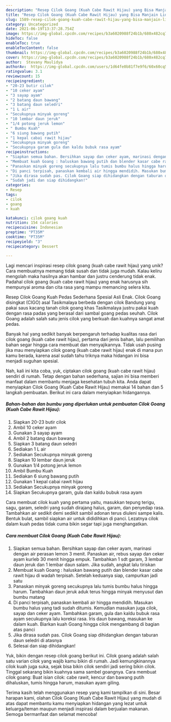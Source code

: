 ```yaml
---
description: "Resep Cilok Goang (Kuah Cabe Rawit Hijau) yang Bisa Manjain Lidah"
title: "Resep Cilok Goang (Kuah Cabe Rawit Hijau) yang Bisa Manjain Lidah"
slug: 1589-resep-cilok-goang-kuah-cabe-rawit-hijau-yang-bisa-manjain-lidah
category: Uncategorized
date: 2021-06-19T13:37:28.754Z
image: https://img-global.cpcdn.com/recipes/b3a6020988f24b1b/680x482cq70/cilok-goang-kuah-cabe-rawit-hijau-foto-resep-utama.jpg
hideToc: false
enableToc: true
enableTocContent: false
thumbnail: https://img-global.cpcdn.com/recipes/b3a6020988f24b1b/680x482cq70/cilok-goang-kuah-cabe-rawit-hijau-foto-resep-utama.jpg
cover: https://img-global.cpcdn.com/recipes/b3a6020988f24b1b/680x482cq70/cilok-goang-kuah-cabe-rawit-hijau-foto-resep-utama.jpg
author:  Stevany Maulidya
authorAv:  https://img-global.cpcdn.com/users/1d64fe0b81f7e9f6/60x60cq50/avatar.jpg
ratingvalue: 3.1
reviewcount: 15
recipeingredient:
- "20-23 butir cilok"
- "10 ceker ayam"
- "3 sayap ayam"
- "2 batang daun bawang"
- "3 batang daun seledri"
- "1 L air"
- "Secukupnya minyak goreng"
- "10 lembar daun jeruk"
- "1/4 potong jeruk lemon"
- " Bumbu Kuah"
- "6 siung bawang putih"
- "1 kepal cabai rawit hijau"
- "Secukupnya minyak goreng"
- "Secukupnya garam gula dan kaldu bubuk rasa ayam"
recipeinstructions:
- "Siapkan semua bahan. Bersihkan sayap dan ceker ayam, marinasi dengan air perasan lemon 3 menit. Panaskan air, rebus sayap dan ceker ayam kurleb 30 menit hingga empuk. Tambahkan 1 sdt garam, 3 lembar daun jeruk dan 1 lembar daun salam. Jika sudah, angkat lalu tiriskan"
- "Membuat kuah Goang : haluskan bawang putih dan blender kasar cabe rawit hijau di wadah terpisah. Setelah keduanya siap, campurkan jadi satu"
- "Panaskan minyak goreng secukupnya lalu tumis bumbu halus hingga harum. Tambahkan daun jeruk aduk terus hingga minyak menyusut dan bumbu matang"
- "Di panci terpisah, panaskan kembali air hingga mendidih. Masukan bumbu halus yang tadi sudah ditumis. Kemudian masukan juga cilok, sayap dan ceker ayam. Tambahkan garam, gula dan kaldu bubuk rasa ayam secukupnya lalu koreksi rasa. Iris daun bawang, masukan ke dalam kuah. Biarkan kuah Goang hingga cilok mengambang di bagian atas panci"
- "Jika dirasa sudah pas. Cilok Goang siap dihidangkan dengan taburan daun seledri di atasnya"
- "Sudah jadi dan siap dihidangkan!"
categories:
- Resep
tags:
- cilok
- goang
- kuah

katakunci: cilok goang kuah 
nutrition: 154 calories
recipecuisine: Indonesian
preptime: "PT35M"
cooktime: "PT35M"
recipeyield: "3"
recipecategory: Dessert

---
```



Lagi mencari inspirasi resep cilok goang (kuah cabe rawit hijau) yang unik? Cara membuatnya memang tidak susah dan tidak juga mudah. Kalau keliru mengolah maka hasilnya akan hambar dan justru cenderung tidak enak. Padahal cilok goang (kuah cabe rawit hijau) yang enak harusnya sih mempunyai aroma dan cita rasa yang mampu memancing selera kita.


Resep Cilok Goang Kuah Pedas Sederhana Spesial Asli Enak. Cilok Goang disingkat (CIGO) asal Tasikmalaya berbeda dengan cilok Bandung yang pakai saus kacang tanah cilok goang khas Tasikmalaya justru pakai kuah dengan rasa padas yang berasal dari sambal goang pedas seuhah. Cilok Goang adalah salah satu jenis cilok yang berkuah dan kuahnya sangat amat pedas.

Banyak hal yang sedikit banyak berpengaruh terhadap kualitas rasa dari cilok goang (kuah cabe rawit hijau), pertama dari jenis bahan, lalu pemilihan bahan segar hingga cara membuat dan menyajikannya. Tidak usah pusing jika mau menyiapkan cilok goang (kuah cabe rawit hijau) enak di mana pun kamu berada, karena asal sudah tahu triknya maka hidangan ini bisa menjadi suguhan spesial.


Nah, kali ini kita coba, yuk, ciptakan cilok goang (kuah cabe rawit hijau) sendiri di rumah. Tetap dengan bahan sederhana, sajian ini bisa memberi manfaat dalam membantu menjaga kesehatan tubuh kita. Anda dapat menyiapkan Cilok Goang (Kuah Cabe Rawit Hijau) memakai 14 bahan dan 5 langkah pembuatan. Berikut ini cara dalam menyiapkan hidangannya.

<!--inarticleads1-->

##### Bahan-bahan dan bumbu yang diperlukan untuk pembuatan Cilok Goang (Kuah Cabe Rawit Hijau):

1. Siapkan 20-23 butir cilok
1. Ambil 10 ceker ayam
1. Gunakan 3 sayap ayam
1. Ambil 2 batang daun bawang
1. Siapkan 3 batang daun seledri
1. Sediakan 1 L air
1. Sediakan Secukupnya minyak goreng
1. Siapkan 10 lembar daun jeruk
1. Gunakan 1/4 potong jeruk lemon
1. Ambil  Bumbu Kuah
1. Sediakan 6 siung bawang putih
1. Gunakan 1 kepal cabai rawit hijau
1. Sediakan Secukupnya minyak goreng
1. Siapkan Secukupnya garam, gula dan kaldu bubuk rasa ayam


Cara membuat cilok kuah yang pertama yaitu, masukkan tepung terigu, sagu, garam, seledri yang sudah dirajang halus, garam, dan penyedap rasa. Tambahkan air sedikit demi sedikit sambil adonan terus diuleni sampe kalis. Bentuk bulat, sambil siapkan air untuk dididihkan di panci. Lezatnya cilok dalam kuah pedas tidak cuma bikin segar tapi juga menghangatkan. 

<!--inarticleads2-->

##### Cara membuat Cilok Goang (Kuah Cabe Rawit Hijau):

1. Siapkan semua bahan. Bersihkan sayap dan ceker ayam, marinasi dengan air perasan lemon 3 menit. Panaskan air, rebus sayap dan ceker ayam kurleb 30 menit hingga empuk. Tambahkan 1 sdt garam, 3 lembar daun jeruk dan 1 lembar daun salam. Jika sudah, angkat lalu tiriskan
1. Membuat kuah Goang : haluskan bawang putih dan blender kasar cabe rawit hijau di wadah terpisah. Setelah keduanya siap, campurkan jadi satu
1. Panaskan minyak goreng secukupnya lalu tumis bumbu halus hingga harum. Tambahkan daun jeruk aduk terus hingga minyak menyusut dan bumbu matang
1. Di panci terpisah, panaskan kembali air hingga mendidih. Masukan bumbu halus yang tadi sudah ditumis. Kemudian masukan juga cilok, sayap dan ceker ayam. Tambahkan garam, gula dan kaldu bubuk rasa ayam secukupnya lalu koreksi rasa. Iris daun bawang, masukan ke dalam kuah. Biarkan kuah Goang hingga cilok mengambang di bagian atas panci
1. Jika dirasa sudah pas. Cilok Goang siap dihidangkan dengan taburan daun seledri di atasnya
1. Selesai dan siap dihidangkan!

Yuk, bikin dengan resep cilok goang berikut ini. Cilok goang adalah salah satu varian cilok yang wajib kamu bikin di rumah. Jadi kemungkinannya cilok kuah juga suka, sejak bisa bikin cilok sendiri jadi sering bikin cilok. Tinggal sekarang bikin kuahnya sama sambel goangnya. Cara membuat cilok goang: Buat isian cilok: cabe rawit, kencur dan bawang putih dihaluskan, tumis hingga harum, masukan ayam giling. 

Terima kasih telah menggunakan resep yang kami tampilkan di sini. Besar harapan kami, olahan Cilok Goang (Kuah Cabe Rawit Hijau) yang mudah di atas dapat membantu kamu menyiapkan hidangan yang lezat untuk keluarga/teman maupun menjadi inspirasi dalam berjualan makanan. Semoga bermanfaat dan selamat mencoba!
